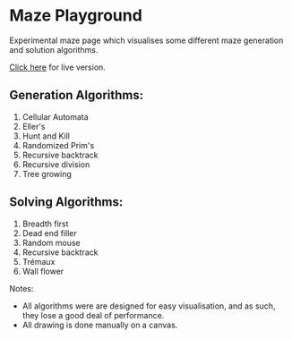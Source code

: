 # Maze Playground
Experimental maze page which visualises some different maze generation and solution algorithms. 

[Click here](https://consolelogreece.github.io/MazePlayground/) for live version.

## Generation Algorithms: 
1. Cellular Automata
2. Eller's
3. Hunt and Kill 
4. Randomized Prim's
5. Recursive backtrack
6. Recursive division 
7. Tree growing

## Solving Algorithms:
1. Breadth first
2. Dead end filler
3. Random mouse
4. Recursive backtrack
5. Trémaux
6. Wall flower

Notes: 
- All algorithms were are designed for easy visualisation, and as such, they lose a good deal of performance.
- All drawing is done manually on a canvas.
